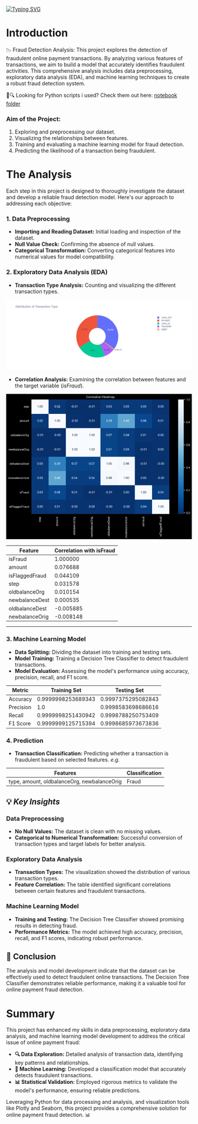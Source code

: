 [![Typing SVG](https://readme-typing-svg.demolab.com?font=Bebas+Neue&size=55&pause=5000&color=F76200&random=false&width=800&height=200&lines=ONLINE+PAYMENTS+FRAUD+DETECTION)](https://git.io/typing-svg)
# Introduction
📉 Fraud Detection Analysis: This project explores the detection of fraudulent online payment transactions. By analyzing various features of transactions, we aim to build a model that accurately identifies fraudulent activities. This comprehensive analysis includes data preprocessing, exploratory data analysis (EDA), and machine learning techniques to create a robust fraud detection system.

🤔🔍 Looking for Python scripts i used? Check them out here: [notebook folder](/notebook/)

### Aim of the Project:
1. Exploring and preprocessing our dataset.
2. Visualizing the relationships between features.
3. Training and evaluating a machine learning model for fraud detection.
4. Predicting the likelihood of a transaction being fraudulent.

# The Analysis
Each step in this project is designed to thoroughly investigate the dataset and develop a reliable fraud detection model. Here's our approach to addressing each objective:

### 1. Data Preprocessing
* **Importing and Reading Dataset:** Initial loading and inspection of the dataset.
* **Null Value Check:** Confirming the absence of null values.
* **Categorical Transformation:** Converting categorical features into numerical values for model compatibility.

### 2. Exploratory Data Analysis (EDA)
* **Transaction Type Analysis:** Counting and visualizing the different transaction types.

![Transaction Types](assets/transaction_types.png)

* **Correlation Analysis:** Examining the correlation between features and the target variable (_isFraud_).
  
![Correlation Heatmap](assets/correlation_heatmap.png)

| Feature          | Correlation with isFraud |
|------------------|---------------------------|
| isFraud          | 1.000000                  |
| amount           | 0.076688                  |
| isFlaggedFraud   | 0.044109                  |
| step             | 0.031578                  |
| oldbalanceOrg    | 0.010154                  |
| newbalanceDest   | 0.000535                  |
| oldbalanceDest   | -0.005885                 |
| newbalanceOrig   | -0.008148                 |

___
### 3. Machine Learning Model
* **Data Splitting:** Dividing the dataset into training and testing sets.
* **Model Training:** Training a Decision Tree Classifier to detect fraudulent transactions.
* **Model Evaluation:** Assessing the model's performance using accuracy, precision, recall, and F1 score.

| Metric            | Training Set             | Testing Set              |
|-------------------|--------------------------|--------------------------|
| Accuracy          | 0.9999998253689343       | 0.9997375295082843       |
| Precision         | 1.0                      | 0.9998583698686616       |
| Recall            | 0.9999998251430942       | 0.9998788250753409       |
| F1 Score          | 0.9999999125715394       | 0.9998685973673836       |


### 4. Prediction
* **Transaction Classification:** Predicting whether a transaction is fraudulent based on selected features.
_e.g._

| Features                          | Classification      |
|-----------------------------------|---------------------|
| type, amount, oldbalanceOrg, newbalanceOrig | Fraud               |


## 💡 ___Key Insights___
### Data Preprocessing
- **No Null Values:** The dataset is clean with no missing values.
- **Categorical to Numerical Transformation:** Successful conversion of transaction types and target labels for better analysis.

### Exploratory Data Analysis
- **Transaction Types:** The visualization showed the distribution of various transaction types.
- **Feature Correlation:** The table identified significant correlations between certain features and fraudulent transactions.

### Machine Learning Model
- **Training and Testing:** The Decision Tree Classifier showed promising results in detecting fraud.
- **Performance Metrics:** The model achieved high accuracy, precision, recall, and F1 scores, indicating robust performance.

## 🏁 __Conclusion__
The analysis and model development indicate that the dataset can be effectively used to detect fraudulent online transactions. The Decision Tree Classifier demonstrates reliable performance, making it a valuable tool for online payment fraud detection.

# Summary
This project has enhanced my skills in data preprocessing, exploratory data analysis, and machine learning model development to address the critical issue of online payment fraud:

* __🔍 Data Exploration:__ Detailed analysis of transaction data, identifying key patterns and relationships.
* __🤖 Machine Learning:__ Developed a classification model that accurately detects fraudulent transactions.
* __📊 Statistical Validation:__ Employed rigorous metrics to validate the model's performance, ensuring reliable predictions.

Leveraging Python for data processing and analysis, and visualization tools like Plotly and Seaborn, this project provides a comprehensive solution for online payment fraud detection. 📊
